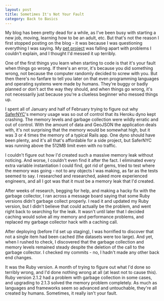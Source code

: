 ```yaml
---
layout: post
title: Sometimes It's Not Your Fault
category: Back to Basics
---
```


My blog has been pretty dead for a while, as I've been busy with starting a new
job, moving, learning how to be an adult, etc. But that's not the reason I first
stopped posting on the blog - it was because I was questioning everything I was
saying. My [pet project](/2014/12/24/using-the-socrata-open-data-api-and-gem-to-make-complex-queries)
was falling apart with problems I couldn't
explain, and I thought I'd messed it up terribly.

One of the first things you learn when starting to code is that it's
your fault when things go wrong. If there's an error, it's because you did
something wrong, not because the computer randomly decided to screw with you.
But then there's no fanfare to tell you later on that even programming languages
and operating systems were made by humans.
They're buggy or badly planned or don't act the way they should, and when things
go wrong, it's not necessarily just because you're a clueless beginner who
messed things up.

I spent all of January and half of February trying to figure out why [SaferNYC](http://safernyc.com)'s
memory usage was so out of control that its Heroku dyno kept crashing.
The memory levels and garbage collection were wildly erratic and out of control.
With the amount of data and GeoJSON the application deals with, it's not
surprising that the memory would be somewhat high, but it was 3 or 4 times the
memory of a typical Rails app. One dyno should have been plenty, and it's all
that's affordable for a side project, but SaferNYC was running above the 512MB
limit even with no traffic.

I couldn't figure out how I'd created such a massive memory leak without
noticing. And worse, I couldn't even find it after the fact. I eliminated every extra
variable instantiation I could find, got rid of gems, tried to test where the
memory was going - not to any objects I was making, as far as the tests seemed
to say. I researched and researched, asked more experienced
engineers, and all I got was that it must be a memory leak that I'd created.

After weeks of research, begging for help, and making a hacky fix with the
garbage collector, I
ran across a message board saying that some Ruby versions didn't garbage collect
properly. I read it and updated my Ruby version, but I didn't believe that could
actually be the problem, and went right back to searching for the leak. It
wasn't until later that I decided caching would solve all my
memory and performance problems, and replaced my garbage collector hack with a
caching call.

After deploying (before I'd set up staging), I was horrified to discover that not a
single item had been cached (the datasets were too large). And yet, when I
rushed to check, I discovered that the garbage
collection and memory levels remained steady despite the deletion of the call to
the garbage collector. I checked my commits - no, I hadn't made any other
back end changes.

It was the Ruby version. A month of trying to figure out what I'd done
so terribly wrong, and I'd done nothing wrong at all (at least not to cause this).
Ruby version 2.1.2 had a problem with garbage collection in some cases, and
upgrading to 2.1.3 solved the memory problem completely. As much as languages and
frameworks seem so advanced and untouchable, they're all created by humans.
Sometimes, it really isn't your fault.
